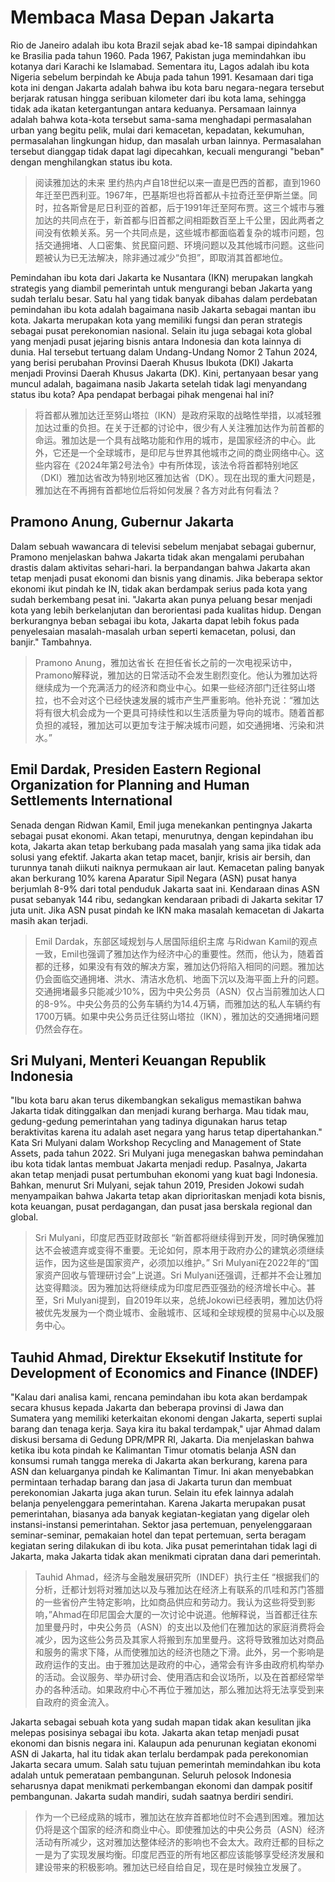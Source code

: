 # Membaca Masa Depan Jakarta

Rio de Janeiro adalah ibu kota Brazil sejak abad ke-18 sampai dipindahkan ke Brasilia pada tahun 1960. Pada 1967, Pakistan juga memindahkan ibu kotanya dari Karachi ke Islamabad. Sementara itu, Lagos adalah ibu kota Nigeria sebelum berpindah ke Abuja pada tahun 1991. Kesamaan dari tiga kota ini dengan Jakarta adalah bahwa ibu kota baru negara-negara tersebut berjarak ratusan hingga seribuan kilometer dari ibu kota lama, sehingga tidak ada ikatan ketergantungan antara keduanya. Persamaan lainnya adalah bahwa kota-kota tersebut sama-sama menghadapi permasalahan urban yang begitu pelik, mulai dari kemacetan, kepadatan, kekumuhan, permasalahan lingkungan hidup, dan masalah urban lainnya. Permasalahan tersebut dianggap tidak dapat lagi dipecahkan, kecuali mengurangi "beban" dengan menghilangkan status ibu kota.

> 阅读雅加达的未来
> 里约热内卢自18世纪以来一直是巴西的首都，直到1960年迁至巴西利亚。1967年，巴基斯坦也将首都从卡拉奇迁至伊斯兰堡。同时，拉各斯曾是尼日利亚的首都，后于1991年迁至阿布贾。这三个城市与雅加达的共同点在于，新首都与旧首都之间相距数百至上千公里，因此两者之间没有依赖关系。另一个共同点是，这些城市都面临着复杂的城市问题，包括交通拥堵、人口密集、贫民窟问题、环境问题以及其他城市问题。这些问题被认为已无法解决，除非通过减少“负担”，即取消其首都地位。

Pemindahan ibu kota dari Jakarta ke Nusantara (IKN) merupakan langkah strategis yang diambil pemerintah untuk mengurangi beban Jakarta yang sudah terlalu besar. Satu hal yang tidak banyak dibahas dalam perdebatan pemindahan ibu kota adalah bagaimana nasib Jakarta sebagai mantan ibu kota. Jakarta merupakan kota yang memiliki fungsi dan peran strategis sebagai pusat perekonomian nasional. Selain itu juga sebagai kota global yang menjadi pusat jejaring bisnis antara Indonesia dan kota lainnya di dunia. Hal tersebut tertuang dalam Undang-Undang Nomor 2 Tahun 2024, yang berisi perubahan Provinsi Daerah Khusus Ibukota (DKI) Jakarta menjadi Provinsi Daerah Khusus Jakarta (DK). Kini, pertanyaan besar yang muncul adalah, bagaimana nasib Jakarta setelah tidak lagi menyandang status ibu kota? Apa pendapat berbagai pihak mengenai hal ini?

> 将首都从雅加达迁至努山塔拉（IKN）是政府采取的战略性举措，以减轻雅加达过重的负担。在关于迁都的讨论中，很少有人关注雅加达作为前首都的命运。雅加达是一个具有战略功能和作用的城市，是国家经济的中心。此外，它还是一个全球城市，是印尼与世界其他城市之间的商业网络中心。这些内容在《2024年第2号法令》中有所体现，该法令将首都特别地区（DKI）雅加达省改为特别地区雅加达省（DK）。现在出现的重大问题是，雅加达在不再拥有首都地位后将如何发展？各方对此有何看法？

## Pramono Anung, Gubernur Jakarta

Dalam sebuah wawancara di televisi sebelum menjabat sebagai gubernur, Pramono menjelaskan bahwa Jakarta tidak akan mengalami perubahan drastis dalam aktivitas sehari-hari. la berpandangan bahwa Jakarta akan tetap menjadi pusat ekonomi dan bisnis yang dinamis. Jika beberapa sektor ekonomi ikut pindah ke IN, tidak akan berdampak serius pada kota yang sudah berkembang pesat ini. "Jakarta akan punya peluang besar menjadi kota yang lebih berkelanjutan dan berorientasi pada kualitas hidup. Dengan berkurangnya beban sebagai ibu kota, Jakarta dapat lebih fokus pada penyelesaian masalah-masalah urban seperti kemacetan, polusi, dan banjir." Tambahnya.

> Pramono Anung，雅加达省长
> 在担任省长之前的一次电视采访中，Pramono解释说，雅加达的日常活动不会发生剧烈变化。他认为雅加达将继续成为一个充满活力的经济和商业中心。如果一些经济部门迁往努山塔拉，也不会对这个已经快速发展的城市产生严重影响。他补充说：“雅加达将有很大机会成为一个更具可持续性和以生活质量为导向的城市。随着首都负担的减轻，雅加达可以更加专注于解决城市问题，如交通拥堵、污染和洪水。”

## Emil Dardak, Presiden Eastern Regional Organization for Planning and Human Settlements International

Senada dengan Ridwan Kamil, Emil juga menekankan pentingnya Jakarta sebagai pusat ekonomi. Akan tetapi, menurutnya, dengan kepindahan ibu kota, Jakarta akan tetap berkubang pada masalah yang sama jika tidak ada solusi yang efektif. Jakarta akan tetap macet, banjir, krisis air bersih, dan turunnya tanah diikuti naiknya permukaan air laut. Kemacetan paling banyak akan berkurang 10% karena Aparatur Sipil Negara (ASN) pusat hanya berjumlah 8-9% dari total penduduk Jakarta saat ini. Kendaraan dinas ASN pusat sebanyak 144 ribu, sedangkan kendaraan pribadi di Jakarta sekitar 17 juta unit. Jika ASN pusat pindah ke IKN maka masalah kemacetan di Jakarta masih akan terjadi.

> Emil Dardak，东部区域规划与人居国际组织主席
> 与Ridwan Kamil的观点一致，Emil也强调了雅加达作为经济中心的重要性。然而，他认为，随着首都的迁移，如果没有有效的解决方案，雅加达仍将陷入相同的问题。雅加达仍会面临交通拥堵、洪水、清洁水危机、地面下沉以及海平面上升的问题。交通拥堵最多只能减少10%，因为中央公务员（ASN）仅占当前雅加达人口的8-9%。中央公务员的公务车辆约为14.4万辆，而雅加达的私人车辆约有1700万辆。如果中央公务员迁往努山塔拉（IKN），雅加达的交通拥堵问题仍然会存在。

## Sri Mulyani, Menteri Keuangan Republik Indonesia

"Ibu kota baru akan terus dikembangkan sekaligus memastikan bahwa Jakarta tidak ditinggalkan dan menjadi kurang berharga. Mau tidak mau, gedung-gedung pemerintahan yang tadinya digunakan harus tetap beraktivitas karena itu adalah aset negara yang harus tetap dipertahankan." Kata Sri Mulyani dalam Workshop Recycling and Management of State Assets, pada tahun 2022. Sri Mulyani juga menegaskan bahwa pemindahan ibu kota tidak lantas membuat Jakarta menjadi redup. Pasalnya, Jakarta akan tetap menjadi pusat pertumbuhan ekonomi yang kuat bagi Indonesia. Bahkan, menurut Sri Mulyani, sejak tahun 2019, Presiden Jokowi sudah menyampaikan bahwa Jakarta tetap akan diprioritaskan menjadi kota bisnis, kota keuangan, pusat perdagangan, dan pusat jasa berskala regional dan global.

> Sri Mulyani，印度尼西亚财政部长
> “新首都将继续得到开发，同时确保雅加达不会被遗弃或变得不重要。无论如何，原本用于政府办公的建筑必须继续运作，因为这些是国家资产，必须加以维护。” Sri Mulyani在2022年的“国家资产回收与管理研讨会”上说道。Sri Mulyani还强调，迁都并不会让雅加达变得黯淡。因为雅加达将继续成为印度尼西亚强劲的经济增长中心。甚至，Sri Mulyani提到，自2019年以来，总统Jokowi已经表明，雅加达仍将被优先发展为一个商业城市、金融城市、区域和全球规模的贸易中心以及服务中心。

## Tauhid Ahmad, Direktur Eksekutif Institute for Development of Economics and Finance (INDEF)

"Kalau dari analisa kami, rencana pemindahan ibu kota akan berdampak secara khusus kepada Jakarta dan beberapa provinsi di Jawa dan Sumatera yang memiliki keterkaitan ekonomi dengan Jakarta, seperti suplai barang dan tenaga kerja. Saya kira itu bakal terdampak," ujar Ahmad dalam diskusi bersama di Gedung DPR/MPR RI, Jakarta. Dia menjelaskan bahwa ketika ibu kota pindah ke Kalimantan Timur otomatis belanja ASN dan konsumsi rumah tangga mereka di Jakarta akan berkurang, karena para ASN dan keluarganya pindah ke Kalimantan Timur. Ini akan menyebabkan permintaan terhadap barang dan jasa di Jakarta turun dan membuat perekonomian Jakarta juga akan turun. Selain itu efek lainnya adalah belanja penyelenggara pemerintahan. Karena Jakarta merupakan pusat pemerintahan, biasanya ada banyak kegiatan-kegiatan yang digelar oleh instansi-instansi pemerintahan. Sektor jasa pertemuan, penyelenggaraan seminar-seminar, pemakaian hotel dan tepat pertemuan, serta beragam kegiatan sering dilakukan di ibu kota. Jika pusat pemerintahan tidak lagi di Jakarta, maka Jakarta tidak akan menikmati cipratan dana dari pemerintah.

> Tauhid Ahmad，经济与金融发展研究所（INDEF）执行主任
> “根据我们的分析，迁都计划将对雅加达以及与雅加达在经济上有联系的爪哇和苏门答腊的一些省份产生特定影响，比如商品供应和劳动力。我认为这些将受到影响，”Ahmad在印尼国会大厦的一次讨论中说道。他解释说，当首都迁往东加里曼丹时，中央公务员（ASN）的支出以及他们在雅加达的家庭消费将会减少，因为这些公务员及其家人将搬到东加里曼丹。这将导致雅加达对商品和服务的需求下降，从而使雅加达的经济也随之下滑。此外，另一个影响是政府运作的支出。由于雅加达是政府的中心，通常会有许多由政府机构举办的活动。会议服务、举办研讨会、使用酒店和会议场所，以及在首都经常举办的各种活动。如果政府中心不再位于雅加达，那么雅加达将无法享受到来自政府的资金流入。

Jakarta sebagai sebuah kota yang sudah mapan tidak akan kesulitan jika melepas posisinya sebagai ibu kota. Jakarta akan tetap menjadi pusat ekonomi dan bisnis negara ini. Kalaupun ada penurunan kegiatan ekonomi ASN di Jakarta, hal itu tidak akan terlalu berdampak pada perekonomian Jakarta secara umum. Salah satu tujuan pemerintah memindahkan ibu kota adalah untuk pemerataan pembangunan. Seluruh pelosok Indonesia seharusnya dapat menikmati perkembangan ekonomi dan dampak positif pembangunan. Jakarta sudah mandiri, sudah saatnya berdiri sendiri.

> 作为一个已经成熟的城市，雅加达在放弃首都地位时不会遇到困难。雅加达仍将是这个国家的经济和商业中心。即使雅加达的中央公务员（ASN）经济活动有所减少，这对雅加达整体经济的影响也不会太大。政府迁都的目标之一是为了实现发展均衡。印度尼西亚的所有地区都应该能够享受经济发展和建设带来的积极影响。雅加达已经自给自足，现在是时候独立发展了。
